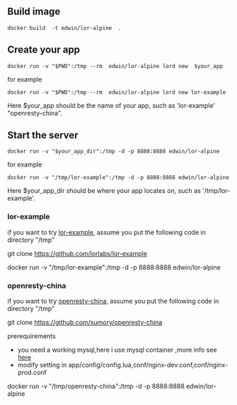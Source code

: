 ## Build image


````
docker build  -t edwin/lor-alpine  .
````


## Create your app

```
docker run -v "$PWD":/tmp --rm  edwin/lor-alpine lord new  $your_app
```

for example
```
docker run -v "$PWD":/tmp --rm  edwin/lor-alpine lord new lor-example
````
Here $your_app should be the name of your app, such as 'lor-example' "openresty-china".

## Start the server

```
docker run -v "$your_app_dir":/tmp -d -p 8888:8888 edwin/lor-alpine
```

for example 
```
docker run -v "/tmp/lor-example":/tmp -d -p 8888:8888 edwin/lor-alpine
```
Here $your_app_dir should be where your app locates on, such as '/tmp/lor-example'.

###  lor-example
if you want to try  [lor-example](https://github.com/lorlabs/lor-example), assume you put the following code in directory "/tmp"

git clone https://github.com/lorlabs/lor-example

docker run -v "/tmp/lor-example":/tmp -d -p 8888:8888 edwin/lor-alpine


### openresty-china

if you want to try [openresty-china](https://github.com/sumory/openresty-china), assume you put the following code in directory "/tmp"

git clone https://github.com/sumory/openresty-china

prerequirements
- you need a working mysql,here i use mysql container ,more info see [here](https://github.com/wanghaisheng/docker-for-fun/tree/master/docker-mysql/alpine-mysql-master)
- modify setting in app/config/config.lua,conf/nginx-dev.conf,conf/nginx-prod.conf




docker run -v "/tmp/openresty-china":/tmp -d -p 8888:8888 edwin/lor-alpine
